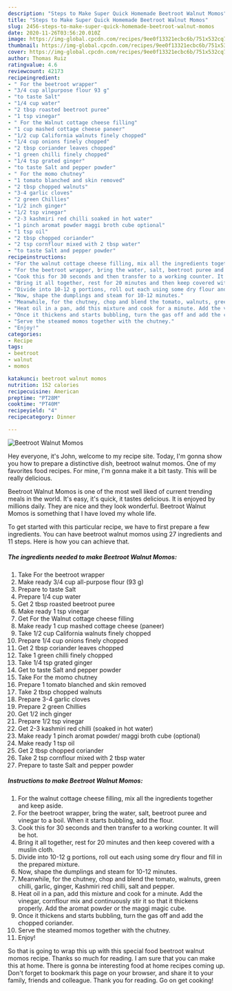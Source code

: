 ```yaml
---
description: "Steps to Make Super Quick Homemade Beetroot Walnut Momos"
title: "Steps to Make Super Quick Homemade Beetroot Walnut Momos"
slug: 2456-steps-to-make-super-quick-homemade-beetroot-walnut-momos
date: 2020-11-26T03:56:20.010Z
image: https://img-global.cpcdn.com/recipes/9ee0f13321ecbc6b/751x532cq70/beetroot-walnut-momos-recipe-main-photo.jpg
thumbnail: https://img-global.cpcdn.com/recipes/9ee0f13321ecbc6b/751x532cq70/beetroot-walnut-momos-recipe-main-photo.jpg
cover: https://img-global.cpcdn.com/recipes/9ee0f13321ecbc6b/751x532cq70/beetroot-walnut-momos-recipe-main-photo.jpg
author: Thomas Ruiz
ratingvalue: 4.6
reviewcount: 42173
recipeingredient:
- " For the beetroot wrapper"
- "3/4 cup allpurpose flour 93 g"
- "to taste Salt"
- "1/4 cup water"
- "2 tbsp roasted beetroot puree"
- "1 tsp vinegar"
- " For the Walnut cottage cheese filling"
- "1 cup mashed cottage cheese paneer"
- "1/2 cup California walnuts finely chopped"
- "1/4 cup onions finely chopped"
- "2 tbsp coriander leaves chopped"
- "1 green chilli finely chopped"
- "1/4 tsp grated ginger"
- "to taste Salt and pepper powder"
- " For the momo chutney"
- "1 tomato blanched and skin removed"
- "2 tbsp chopped walnuts"
- "3-4 garlic cloves"
- "2 green Chillies"
- "1/2 inch ginger"
- "1/2 tsp vinegar"
- "2-3 kashmiri red chilli soaked in hot water"
- "1 pinch aromat powder maggi broth cube optional"
- "1 tsp oil"
- "2 tbsp chopped coriander"
- "2 tsp cornflour mixed with 2 tbsp water"
- "to taste Salt and pepper powder"
recipeinstructions:
- "For the walnut cottage cheese filling, mix all the ingredients together and keep aside."
- "For the beetroot wrapper, bring the water, salt, beetroot puree and vinegar to a boil. When it starts bubbling, add the flour."
- "Cook this for 30 seconds and then transfer to a working counter. It will be hot."
- "Bring it all together, rest for 20 minutes and then keep covered with a muslin cloth."
- "Divide into 10-12 g portions, roll out each using some dry flour and fill in the prepared mixture."
- "Now, shape the dumplings and steam for 10-12 minutes."
- "Meanwhile, for the chutney, chop and blend the tomato, walnuts, green chilli, garlic, ginger, Kashmiri red chilli, salt and pepper."
- "Heat oil in a pan, add this mixture and cook for a minute. Add the vinegar, cornflour mix and continuously stir it so that it thickens properly. Add the aromat powder or the maggi magic cube."
- "Once it thickens and starts bubbling, turn the gas off and add the chopped coriander."
- "Serve the steamed momos together with the chutney."
- "Enjoy!"
categories:
- Recipe
tags:
- beetroot
- walnut
- momos

katakunci: beetroot walnut momos 
nutrition: 152 calories
recipecuisine: American
preptime: "PT28M"
cooktime: "PT40M"
recipeyield: "4"
recipecategory: Dinner

---
```



![Beetroot Walnut Momos](https://img-global.cpcdn.com/recipes/9ee0f13321ecbc6b/751x532cq70/beetroot-walnut-momos-recipe-main-photo.jpg)

Hey everyone, it's John, welcome to my recipe site. Today, I'm gonna show you how to prepare a distinctive dish, beetroot walnut momos. One of my favorites food recipes. For mine, I'm gonna make it a bit tasty. This will be really delicious.



Beetroot Walnut Momos is one of the most well liked of current trending meals in the world. It's easy, it's quick, it tastes delicious. It is enjoyed by millions daily. They are nice and they look wonderful. Beetroot Walnut Momos is something that I have loved my whole life.


To get started with this particular recipe, we have to first prepare a few ingredients. You can have beetroot walnut momos using 27 ingredients and 11 steps. Here is how you can achieve that.

<!--inarticleads1-->

##### The ingredients needed to make Beetroot Walnut Momos:

1. Take  For the beetroot wrapper
1. Make ready 3/4 cup all-purpose flour (93 g)
1. Prepare to taste Salt
1. Prepare 1/4 cup water
1. Get 2 tbsp roasted beetroot puree
1. Make ready 1 tsp vinegar
1. Get  For the Walnut cottage cheese filling
1. Make ready 1 cup mashed cottage cheese (paneer)
1. Take 1/2 cup California walnuts finely chopped
1. Prepare 1/4 cup onions finely chopped
1. Get 2 tbsp coriander leaves chopped
1. Take 1 green chilli finely chopped
1. Take 1/4 tsp grated ginger
1. Get to taste Salt and pepper powder
1. Take  For the momo chutney
1. Prepare 1 tomato blanched and skin removed
1. Take 2 tbsp chopped walnuts
1. Prepare 3-4 garlic cloves
1. Prepare 2 green Chillies
1. Get 1/2 inch ginger
1. Prepare 1/2 tsp vinegar
1. Get 2-3 kashmiri red chilli (soaked in hot water)
1. Make ready 1 pinch aromat powder/ maggi broth cube (optional)
1. Make ready 1 tsp oil
1. Get 2 tbsp chopped coriander
1. Take 2 tsp cornflour mixed with 2 tbsp water
1. Prepare to taste Salt and pepper powder




<!--inarticleads2-->

##### Instructions to make Beetroot Walnut Momos:

1. For the walnut cottage cheese filling, mix all the ingredients together and keep aside.
1. For the beetroot wrapper, bring the water, salt, beetroot puree and vinegar to a boil. When it starts bubbling, add the flour.
1. Cook this for 30 seconds and then transfer to a working counter. It will be hot.
1. Bring it all together, rest for 20 minutes and then keep covered with a muslin cloth.
1. Divide into 10-12 g portions, roll out each using some dry flour and fill in the prepared mixture.
1. Now, shape the dumplings and steam for 10-12 minutes.
1. Meanwhile, for the chutney, chop and blend the tomato, walnuts, green chilli, garlic, ginger, Kashmiri red chilli, salt and pepper.
1. Heat oil in a pan, add this mixture and cook for a minute. Add the vinegar, cornflour mix and continuously stir it so that it thickens properly. Add the aromat powder or the maggi magic cube.
1. Once it thickens and starts bubbling, turn the gas off and add the chopped coriander.
1. Serve the steamed momos together with the chutney.
1. Enjoy!




So that is going to wrap this up with this special food beetroot walnut momos recipe. Thanks so much for reading. I am sure that you can make this at home. There is gonna be interesting food at home recipes coming up. Don't forget to bookmark this page on your browser, and share it to your family, friends and colleague. Thank you for reading. Go on get cooking!
